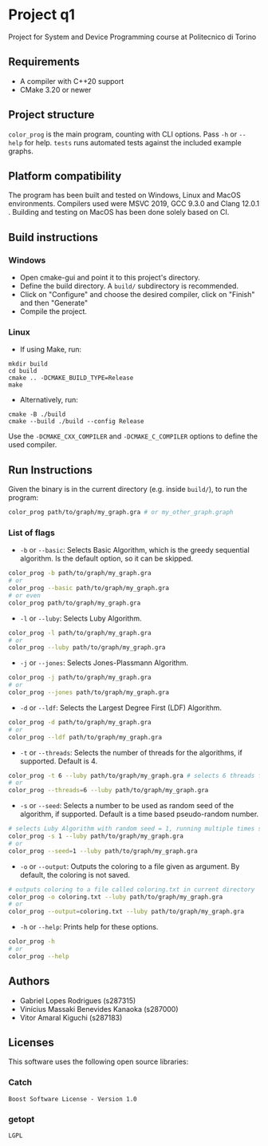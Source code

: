 # Project q1
Project for System and Device Programming course at Politecnico di Torino

## Requirements
- A compiler with C++20 support
- CMake 3.20 or newer

## Project structure
`color_prog` is the main program, counting with CLI options. Pass `-h` or `--help` for help.
`tests` runs automated tests against the included example graphs.

## Platform compatibility
The program has been built and tested on Windows, Linux and MacOS environments.
Compilers used were MSVC 2019, GCC 9.3.0 and Clang 12.0.1 .
Building and testing on MacOS has been done solely based on CI.

## Build instructions
### Windows
- Open cmake-gui and point it to this project's directory.
- Define the build directory. A `build/` subdirectory is recommended.
- Click on "Configure" and choose the desired compiler, click on "Finish" and then "Generate"
- Compile the project.

### Linux
- If using Make, run:
```
mkdir build
cd build
cmake .. -DCMAKE_BUILD_TYPE=Release
make
```
- Alternatively, run:
```
cmake -B ./build
cmake --build ./build --config Release
```
Use the `-DCMAKE_CXX_COMPILER` and `-DCMAKE_C_COMPILER` options to define the used compiler.

## Run Instructions

Given the binary is in the current directory (e.g. inside `build/`), to run the program:

```sh
color_prog path/to/graph/my_graph.gra # or my_other_graph.graph
```

###  List of flags

- `-b` or `--basic`: Selects Basic Algorithm, which is the greedy sequential algorithm. Is the default option, so it
can be skipped.

```sh
color_prog -b path/to/graph/my_graph.gra 
# or
color_prog --basic path/to/graph/my_graph.gra 
# or even
color_prog path/to/graph/my_graph.gra 
```

- `-l` or `--luby`: Selects Luby Algorithm.

```sh
color_prog -l path/to/graph/my_graph.gra 
# or
color_prog --luby path/to/graph/my_graph.gra 
```

- `-j` or `--jones`: Selects Jones-Plassmann Algorithm.

```sh
color_prog -j path/to/graph/my_graph.gra 
# or
color_prog --jones path/to/graph/my_graph.gra 
```

- `-d` or `--ldf`: Selects the Largest Degree First (LDF) Algorithm.
 
```sh
color_prog -d path/to/graph/my_graph.gra 
# or
color_prog --ldf path/to/graph/my_graph.gra 
```

- `-t` or `--threads`: Selects the number of threads for the algorithms, if supported. Default is 4.

```sh
color_prog -t 6 --luby path/to/graph/my_graph.gra # selects 6 threads for Luby Algorithm
# or
color_prog --threads=6 --luby path/to/graph/my_graph.gra 
```

- `-s` or `--seed`: Selects a number to be used as random seed of the algorithm, if supported. Default is a time based
pseudo-random number.

```sh
# selects Luby Algorithm with random seed = 1, running multiple times should give the same coloring
color_prog -s 1 --luby path/to/graph/my_graph.gra 
# or
color_prog --seed=1 --luby path/to/graph/my_graph.gra 
```

- `-o` or `--output`: Outputs the coloring to a file given as argument. By default, the coloring is not saved.
```sh
# outputs coloring to a file called coloring.txt in current directory
color_prog -o coloring.txt --luby path/to/graph/my_graph.gra
# or
color_prog --output=coloring.txt --luby path/to/graph/my_graph.gra 
```

- `-h` or `--help`: Prints help for these options.
```sh
color_prog -h
# or
color_prog --help
```


## Authors
- Gabriel Lopes Rodrigues (s287315)
- Vinícius Massaki Benevides Kanaoka (s287000)
- Vitor Amaral Kiguchi (s287183)

## Licenses
This software uses the following open source libraries:

### Catch
`Boost Software License - Version 1.0`

### getopt
`LGPL`
